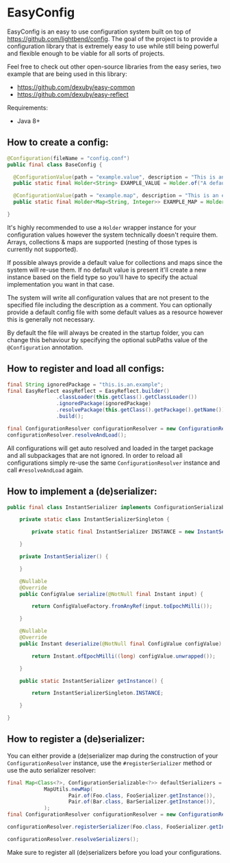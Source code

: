 # EasyConfig

EasyConfig is an easy to use configuration system built on top of https://github.com/lightbend/config. The goal of the project is to provide a configuration library that is extremely easy to use while still being
powerful and flexible enough to be viable for all sorts of projects.

Feel free to check out other open-source libraries from the easy series, two example that are being used in this library:
- https://github.com/dexuby/easy-common
- https://github.com/dexuby/easy-reflect

Requirements:
- Java 8+

## How to create a config:
```java
@Configuration(fileName = "config.conf")
public final class BaseConfig {

  @ConfigurationValue(path = "example.value", description = "This is an example value."
  public static final Holder<String> EXAMPLE_VALUE = Holder.of("A default value!");

  @ConfigurationValue(path = "example.map", description = "This is an example map."
  public static final Holder<Map<String, Integer>> EXAMPLE_MAP = Holder.of(new HashMap<>());

}
```
It's highly recommended to use a `Holder` wrapper instance for your configuration values however the system technically doesn't require them. Arrays, collections & maps are supported (nesting of those types is currently not supported).

If possible always provide a default value for collections and maps since the system will re-use them. If no default value is present it'll create a new instance based on the field type so you'll have to specify the actual implementation you want in that case.

The system will write all configuration values that are not present to the specified file including the description as a comment. You can optionally provide a default config file with some default values as a resource however this is generally not necessary.

By default the file will always be created in the startup folder, you can change this behaviour by specifying the optional subPaths value of the `@Configuration` annotation.

## How to register and load all configs:
```java
final String ignoredPackage = "this.is.an.example";
final EasyReflect easyReflect = EasyReflect.builder()
                .classLoader(this.getClass().getClassLoader())
                .ignoredPackage(ignoredPackage)
                .resolvePackage(this.getClass().getPackage().getName())
                .build();

final ConfigurationResolver configurationResolver = new ConfigurationResolver(easyReflect);
configurationResolver.resolveAndLoad();
```
All configurations will get auto resolved and loaded in the target package and all subpackages that are not ignored. In order to reload all configurations simply re-use the same `ConfigurationResolver` instance and call `#resolveAndLoad` again.

## How to implement a (de)serializer:
```java
public final class InstantSerializer implements ConfigurationSerializable<Instant> {

    private static class InstantSerializerSingleton {

        private static final InstantSerializer INSTANCE = new InstantSerializer();

    }

    private InstantSerializer() {

    }

    @Nullable
    @Override
    public ConfigValue serialize(@NotNull final Instant input) {

        return ConfigValueFactory.fromAnyRef(input.toEpochMilli());

    }

    @Nullable
    @Override
    public Instant deserialize(@NotNull final ConfigValue configValue) {

        return Instant.ofEpochMilli((long) configValue.unwrapped());

    }

    public static InstantSerializer getInstance() {

        return InstantSerializerSingleton.INSTANCE;

    }

}
```

## How to register a (de)serializer:
You can either provide a (de)serializer map during the construction of your `ConfigurationResolver` instance, use the `#registerSerializer` method or use the auto serializer resolver:
```java
final Map<Class<?>, ConfigurationSerializable<?>> defaultSerializers =
            MapUtils.newMap(
                    Pair.of(Foo.class, FooSerializer.getInstance()),
                    Pair.of(Bar.class, BarSerializer.getInstance()),
            );
final ConfigurationResolver configurationResolver = new ConfigurationResolver(easyReflect, defaultSerializers);
```
```java
configurationResolver.registerSerializer(Foo.class, FooSerializer.getInstance());
```
```java
configurationResolver.resolveSerializers();
```
Make sure to register all (de)serializers before you load your configurations.
